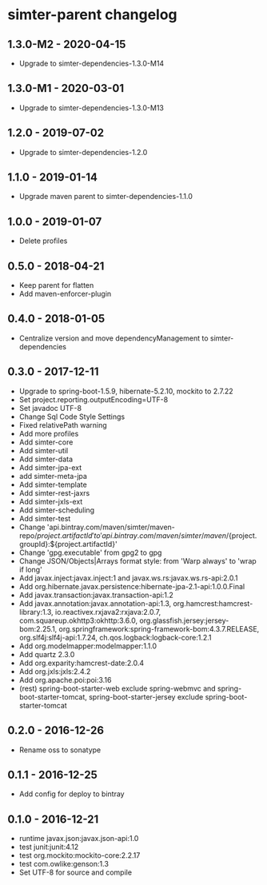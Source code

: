 # simter-parent changelog

## 1.3.0-M2 - 2020-04-15

- Upgrade to simter-dependencies-1.3.0-M14

## 1.3.0-M1 - 2020-03-01

- Upgrade to simter-dependencies-1.3.0-M13

## 1.2.0 - 2019-07-02

- Upgrade to simter-dependencies-1.2.0

## 1.1.0 - 2019-01-14

- Upgrade maven parent to simter-dependencies-1.1.0

## 1.0.0 - 2019-01-07

- Delete profiles

## 0.5.0 - 2018-04-21

- Keep parent for flatten
- Add maven-enforcer-plugin

## 0.4.0 - 2018-01-05

- Centralize version and move dependencyManagement to simter-dependencies

## 0.3.0 - 2017-12-11

- Upgrade to spring-boot-1.5.9, hibernate-5.2.10, mockito to 2.7.22
- Set project.reporting.outputEncoding=UTF-8
- Set javadoc UTF-8
- Change Sql Code Style Settings
- Fixed relativePath warning
- Add more profiles
- Add simter-core
- Add simter-util
- Add simter-data
- Add simter-jpa-ext
- add simter-meta-jpa
- Add simter-template
- Add simter-rest-jaxrs
- Add simter-jxls-ext
- Add simter-scheduling
- Add simter-test
- Change 'api.bintray.com/maven/simter/maven-repo/${project.artifactId}' to 'api.bintray.com/maven/simter/maven/${project.groupId}:${project.artifactId}'
- Change 'gpg.executable' from gpg2 to gpg
- Change JSON/Objects|Arrays format style: from 'Warp always' to 'wrap if long'
- Add javax.inject:javax.inject:1 and javax.ws.rs:javax.ws.rs-api:2.0.1
- Add org.hibernate.javax.persistence:hibernate-jpa-2.1-api:1.0.0.Final
- Add javax.transaction:javax.transaction-api:1.2
- Add javax.annotation:javax.annotation-api:1.3, org.hamcrest:hamcrest-library:1.3, io.reactivex.rxjava2:rxjava:2.0.7, com.squareup.okhttp3:okhttp:3.6.0, org.glassfish.jersey:jersey-bom:2.25.1, org.springframework:spring-framework-bom:4.3.7.RELEASE, org.slf4j:slf4j-api:1.7.24, ch.qos.logback:logback-core:1.2.1
- Add org.modelmapper:modelmapper:1.1.0
- Add quartz 2.3.0
- Add org.exparity:hamcrest-date:2.0.4
- Add org.jxls:jxls:2.4.2
- Add org.apache.poi:poi:3.16
- (rest) spring-boot-starter-web exclude spring-webmvc and spring-boot-starter-tomcat, spring-boot-starter-jersey exclude spring-boot-starter-tomcat

## 0.2.0 - 2016-12-26

- Rename oss to sonatype

## 0.1.1 - 2016-12-25

- Add config for deploy to bintray

## 0.1.0 - 2016-12-21

- runtime javax.json:javax.json-api:1.0
- test junit:junit:4.12
- test org.mockito:mockito-core:2.2.17
- test com.owlike:genson:1.3
- Set UTF-8 for source and compile